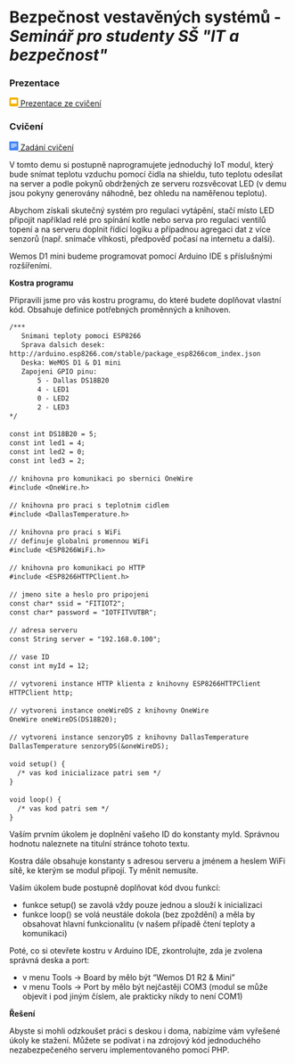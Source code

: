 Bezpečnost vestavěných systémů - *Seminář pro studenty SŠ "IT a bezpečnost"*
==============================



### Prezentace ###

[![Google Slides](misc/slides.png) Prezentace ze cvičení](https://docs.google.com/presentation/d/1sUErDtJMu-sDf1eJhjGv_D8pvDge2YkUTx2nQOzZXFg/edit?usp=sharing)

### Cvičení ###
[![Google Docs](misc/docs.png) Zadání cvičení](https://docs.google.com/document/d/1U_j-k_dp8aMaYSB2VetG2tKNz3z7UpDQX9PNypGVl4M/edit?usp=sharing)

V tomto demu si postupně naprogramujete jednoduchý IoT modul, který bude snímat teplotu vzduchu pomocí čidla na shieldu, tuto teplotu odesílat na server a podle pokynů obdržených ze serveru rozsvěcovat LED (v demu jsou pokyny generovány náhodně, bez ohledu na naměřenou teplotu).

Abychom získali skutečný systém pro regulaci vytápění, stačí místo LED připojit například relé pro spínání kotle nebo serva pro regulaci ventilů topení a na serveru doplnit řídicí logiku a případnou agregaci dat z více senzorů (např. snímače vlhkosti, předpověď počasí na internetu a další).

Wemos D1 mini budeme programovat pomocí Arduino IDE s příslušnými rozšířeními. 

**Kostra programu**

Připravili jsme pro vás kostru programu, do které budete doplňovat vlastní kód. Obsahuje definice potřebných proměnných a knihoven. 

```arduino
/***
   Snimani teploty pomoci ESP8266
   Sprava dalsich desek: http://arduino.esp8266.com/stable/package_esp8266com_index.json
   Deska: WeMOS D1 & D1 mini
   Zapojeni GPIO pinu:
	   5 - Dallas DS18B20
	   4 - LED1
	   0 - LED2
	   2 - LED3
*/

const int DS18B20 = 5;
const int led1 = 4;
const int led2 = 0;
const int led3 = 2;

// knihovna pro komunikaci po sbernici OneWire
#include <OneWire.h>

// knihovna pro praci s teplotnim cidlem
#include <DallasTemperature.h>

// knihovna pro praci s WiFi
// definuje globalni promennou WiFi
#include <ESP8266WiFi.h>

// knihovna pro komunikaci po HTTP
#include <ESP8266HTTPClient.h>

// jmeno site a heslo pro pripojeni
const char* ssid = "FITIOT2";
const char* password = "IOTFITVUTBR";

// adresa serveru
const String server = "192.168.0.100";

// vase ID
const int myId = 12;

// vytvoreni instance HTTP klienta z knihovny ESP8266HTTPClient
HTTPClient http;

// vytvoreni instance oneWireDS z knihovny OneWire
OneWire oneWireDS(DS18B20);

// vytvoreni instance senzoryDS z knihovny DallasTemperature
DallasTemperature senzoryDS(&oneWireDS);

void setup() {
  /* vas kod inicializace patri sem */
}

void loop() {
  /* vas kod patri sem */
}
```

Vaším prvním úkolem je doplnění vašeho ID do konstanty myId. Správnou hodnotu naleznete na titulní stránce tohoto textu.

Kostra dále obsahuje konstanty s adresou serveru a jménem a heslem WiFi sítě, ke kterým se modul připojí. Ty měnit nemusíte.

Vašim úkolem bude postupně doplňovat kód dvou funkcí:
 
 - funkce setup() se zavolá vždy pouze jednou a slouží k inicializaci 
 - funkce loop() se volá neustále dokola (bez zpoždění) a měla by obsahovat hlavní funkcionalitu (v našem případě čtení teploty a komunikaci)

Poté, co si otevřete kostru v Arduino IDE, zkontrolujte, zda je zvolena správná deska a port:
 - v menu Tools -> Board by mělo být  “Wemos D1 R2 & Mini”
 - v menu Tools -> Port by mělo být nejčastěji COM3 (modul se může objevit i pod jiným číslem, ale prakticky nikdy to není COM1)


**Řešení**

Abyste si mohli odzkoušet práci s deskou i doma, nabízíme vám vyřešené úkoly ke stažení. Můžete se podívat i na zdrojový kód jednoduchého nezabezpečeného serveru implementovaného pomocí PHP.
